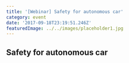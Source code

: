 ```yaml
---
title: '[Webinar] Safety for autonomous car'
category: event
date: '2017-09-18T23:19:51.246Z'
featuredImage: ../../images/placeholder1.jpg
---
```


## Safety for autonomous car
